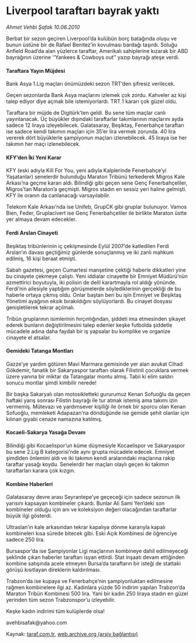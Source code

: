 # Liverpool taraftarı bayrak yaktı

*Ahmet Vehbi Şafak 10.06.2010*

<div class="yazi"><p>Berbat bir sezon geçiren Liverpool’da kulübün borç batağında oluşu ve bunun üstüne bir de Rafael Benitez’in kovulması bardağı taşırdı. Soluğu Anfield Road’da alan yüzlerce taraftar, Amerikalı sahiplerine kızarak bir ABD bayrağının üzerine ‘’Yankees &amp; Cowboys out’’ yazıp bayrağı ateşe verdi.</p>
<h4>Taraftara Yayın Müjdesi</h4>
<p>Bank Asya 1.Lig maçları önümüzdeki sezon TRT’den şifresiz verilecek. </p>
<p>Geçen sezonlarda Bank Asya maçlarını izlemek çok zordu. Kahveler az kişi talep ediyor diye açmak bile istemiyorlardı. TRT 1 kararı çok güzel oldu. </p>
<p>Taraftara bir müjde de Digitürk’ten geldi. Bu sene tüm maçlar canlı yayınlanacak. Üç büyükler dışındaki taraftarlar takımlarının maçlarını ayda sadece 12 liraya izleyebilecek. Galatasaray, Beşiktaş, Fenerbahçe taraftarı ise sadece kendi takımın maçları için 35’er lira vermek zorunda. 40 lira vererek dört büyüklerle şampiyonun maçları izlenebilecek. 45 liraya ise her takımın her maçı izlenebilecek.</p>
<h4>KFY’den İki Yeni Karar</h4>
<p>KFY (eski adıyla Kill For You, yeni adıyla Kalplerinde Fenerbahçe’yi Yaşatanlar) senelerdir bulunduğu Maraton Tribünü terkederek Migros Kale Arkası’na geçme kararı aldı. Bilindiği gibi geçen sene Genç Fenerbahçeliler, Migros’tan Maraton’a geçmişti. Migros stadın en sessiz yeri haline gelmişti. KFY ile oranın da canlanacağı varsayılabilir. </p>
<p>Telekom Kale Arkası’nda ise Unifeb, GrupCK gibi gruplar bulunuyor. Vamos Bien, Feder, Gruplacivert ise Genç Fenerbahçeliler ile birlikte Maraton üstte yer almaya devam edecekler.</p>
<h4>Ferdi Arslan Cinayeti</h4>
<p>Beşiktaş tribünlerinin iç çekişmesinde Eylül 2007’de katledilen Ferdi Arslan’ın davası geçtiğimiz günlerde sonuçlanmış ve iki zanlı mahkum edilmiş, 16 kişi beraat etmişti. </p>
<p>Sabah gazetesi, geçen Cumartesi manşetine çektiği haberle dikkatleri yine bu cinayete çekmeye çalıştı. Yeni iddialar cinayette bir Emniyet Müdürü’nün azmettirici boyutuyla, iki polisin de delil karartmayla rol aldığı yönünde. Ferdi’nin ailesiyle yaptığım görüşmelerde söylediklerinin gerçekliği de bu haberle ortaya çıkmış oldu. Onlar baştan beri bu işin Emniyet ve Beşiktaş Yönetimi ayağının eksik bırakıldığını söylüyorlardı. Bu cinayet dosyası genişletilerek tekrar açılmalı. </p>
<p>Tribün gruplarının isimlerinin hırçınlığından, şiddeti ima etmesinden şikayet ederek bunların değiştirilmesini talep edenler keşke futbolda şiddetle mücadele adına daha faydalı bir iş yapsalar bu komplike ve organize cinayete el atsalar.</p>
<h4>Gemideki Tatanga Montları</h4>
<p>Gazze’ye yardım götüren Mavi Marmara gemisinde yer alan avukat Cihad Gökdemir, fanatik bir Sakaryaspor taraftarı olarak Filistinli çocuklara vermek üzere yanına bir miktar da Tatangalar montu almış. Tabii ki elim saldırı sonucu montlar şimdi kimbilir nerede! </p>
<p>Bir başka Sakaryalı olan motosikletteki gururumuz Kenan Sofuoğlu da geçen haftaki yarış sonrası Filistin bayrağı ile tur atmak istemiş ama takımı izin vermemiş. Mütevazı ve yardımsever kişiliği ile örnek bir sporcu olan Kenan Sofuoğlu, memleketi Adapazarı’na döndüğünde ise gemide şehit olanlar için kılınan gıyabi cenaze namazına katılmış.</p>
<h4>Kocaeli-Sakarya Yasağa Devam</h4>
<p>Bilindiği gibi Kocaelispor’un küme düşmesiyle Kocaelispor ve Sakaryaspor bu sene 2.Lig B kategorisi’nde aynı grupta mücadele edecek. Emniyet şimdiden önlemini aldı ve iki takımın kendi aralarındaki maçlarına rakip taraftar yasağı koydu. Senelerdir her maçları olaylı geçen iki takımın taraftarları karara çok kızgın.</p>
<h4>Kombine Haberleri</h4>
<p>Galatasaray devre arası Seyrantepe’ye geçeceği için sadece sezonun ilk yarısını kapsayan kombineler çıkardı. Bunlar Ali Sami Yen’deki son kombineler olduğu için anı ve koleksiyon değeri olacağından taraftarlar büyük ilgi gösterdi. </p>
<p>Ultraslan’ın kale arkasından tekrar kapalıya dönme kararıyla kapalı kombineleri kısa sürede bitecek gibi. Eski Açık Kombinesi de öğrenciye sadece 250 lira.</p>
<p>Bursaspor’da ise Şampiyonlar Ligi maçlarının kombineye dahil edilmeyeceği şeklinde çıkan haberler taraftarı isyan ettirdi. Stat inşaatı devam ettiğinden kombine satışında acele etmeyen Bursa’da taraftarın bir isteği de stattaki görüşü kısıtlayan direklerin kaldırılması.</p>
<p>Trabzon’da ise kupaya ve Fenerbahçe’nin şampiyonluktan edilmesine rağmen kombinelere ilgi az. Kadınlara yüzde 50 indirim yapılan Trabzon’da Maraton Tribün Kombinesi 500 lira. Yani bir kadın 250 liraya stadın en güzel yerinden tüm sezon Trabzonspor’u izleyebilir. </p>
<p>Keşke kadın indirimi tüm kulüplerde olsa!</p>
<p>avehbisafak@yahoo.com</p></div>

Kaynak: [taraf.com.tr](http://www.taraf.com.tr:80/ahmet-vehbi-safak/makale-liverpool-taraftari-bayrak-yakti.htm), [web.archive.org (arşiv bağlantısı)](http://web.archive.org/web/20100612235711/http://www.taraf.com.tr:80/ahmet-vehbi-safak/makale-liverpool-taraftari-bayrak-yakti.htm)
